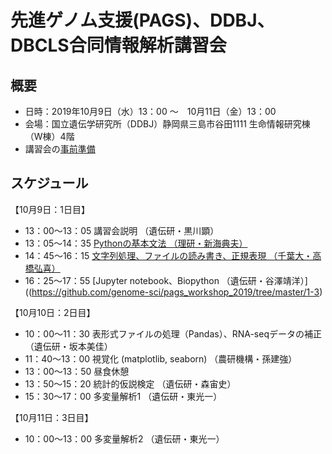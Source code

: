 # 先進ゲノム支援(PAGS)、DDBJ、DBCLS合同情報解析講習会
## 概要
- 日時：2019年10月9日（水）13：00 ～　10月11日（金）13：00 
- 会場：国立遺伝学研究所（DDBJ）静岡県三島市谷田1111  生命情報研究棟（W棟）4階
- 講習会の[事前準備](https://github.com/genome-sci/pags_workshop_2019/tree/master/0)
## スケジュール
【10月9日：1日目】
- 13：00～13：05 講習会説明 （遺伝研・黒川顕） 
- 13：05～14：35 [Pythonの基本文法 （理研・新海典夫）](https://github.com/genome-sci/pags_workshop_2019/tree/master/1-1)
- 14：45～16：15 [文字列処理、ファイルの読み書き、正規表現 （千葉大・高橋弘喜）](https://github.com/genome-sci/pags_workshop_2019/tree/master/1-2)
- 16：25～17：55 [Jupyter notebook、Biopython （遺伝研・谷澤靖洋）]((https://github.com/genome-sci/pags_workshop_2019/tree/master/1-3)

【10月10日：2日目】
- 10：00～11：30 表形式ファイルの処理（Pandas）、RNA-seqデータの補正　（遺伝研・坂本美佳）  
- 11：40〜13：00 視覚化 (matplotlib, seaborn) （農研機構・孫建強）
- 13：00〜13：50 昼食休憩  
- 13：50〜15：20 統計的仮説検定 （遺伝研・森宙史）
- 15：30〜17：00 多変量解析1 （遺伝研・東光一）

【10月11日：3日目】
- 10：00～13：00 多変量解析2 （遺伝研・東光一）
